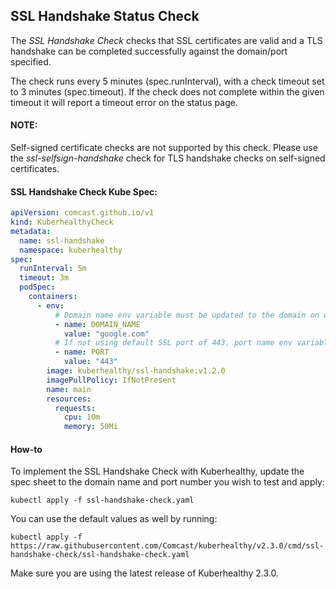 ## SSL Handshake Status Check

The *SSL Handshake Check* checks that SSL certificates are valid and a TLS handshake can be completed successfully against the domain/port specified.

The check runs every 5 minutes (spec.runInterval), with a check timeout set to 3 minutes (spec.timeout). If the check
does not complete within the given timeout it will report a timeout error on the status page.

#### NOTE:
Self-signed certificate checks are not supported by this check. Please use the *ssl-selfsign-handshake* check for TLS handshake checks on self-signed certificates.

#### SSL Handshake Check Kube Spec:
```yaml
apiVersion: comcast.github.io/v1
kind: KuberhealthyCheck
metadata:
  name: ssl-handshake
  namespace: kuberhealthy
spec:
  runInterval: 5m
  timeout: 3m
  podSpec:
    containers:
      - env:
          # Domain name env variable must be updated to the domain on which you wish to check the SSL for
          - name: DOMAIN_NAME
            value: "google.com"
          # If not using default SSL port of 443, port name env variable must be updated  
          - name: PORT
            value: "443"
        image: kuberhealthy/ssl-handshake:v1.2.0
        imagePullPolicy: IfNotPresent
        name: main
        resources:
          requests:
            cpu: 10m
            memory: 50Mi
```

#### How-to

To implement the SSL Handshake Check with Kuberhealthy, update the spec sheet to the domain name and port number you wish to test and apply:  

`kubectl apply -f ssl-handshake-check.yaml`  

You can use the default values as well by running:  

`kubectl apply -f https://raw.githubusercontent.com/Comcast/kuberhealthy/v2.3.0/cmd/ssl-handshake-check/ssl-handshake-check.yaml`  

 Make sure you are using the latest release of Kuberhealthy 2.3.0.
